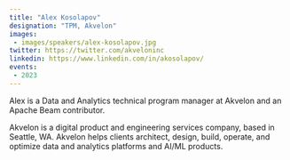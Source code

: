 ```yaml
---
title: "Alex Kosolapov"
designation: "TPM, Akvelon"
images:
 - images/speakers/alex-kosolapov.jpg
twitter: https://twitter.com/akveloninc
linkedin: https://www.linkedin.com/in/akosolapov/
events:
 - 2023
---
```


Alex is a Data and Analytics technical program manager at Akvelon and an Apache Beam contributor.
 
Akvelon is a digital product and engineering services company, based in Seattle, WA. Akvelon helps clients architect, design, build, operate, and optimize data and analytics platforms and AI/ML products.